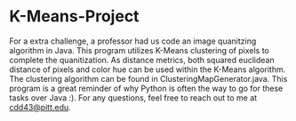 # K-Means-Project
For a extra challenge, a professor had us code an image quanitzing algorithm in Java. This program utilizes K-Means clustering of pixels to complete the quanitization. As distance metrics, both squared euclidean distance of pixels and color hue can be used within the K-Means algorithm. The clustering algorithm can be found in ClusteringMapGenerator.java. This program is a great reminder of why Python is often the way to go for these tasks over Java :). For any questions, feel free to reach out to me at cdd43@pitt.edu.
